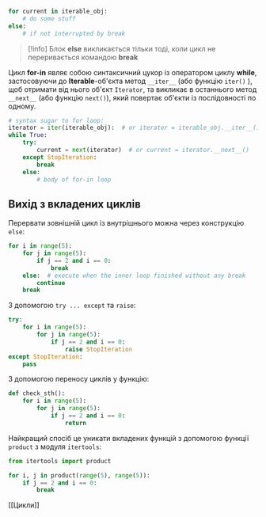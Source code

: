 ```python
for current in iterable_obj:
	# do some stuff
else:
	# if not interrupted by break
```

>[!info] Блок **else** викликається тільки тоді, коли цикл не переривається командою **break**

Цикл **for-in** являє собою синтаксичний цукор із оператором циклу **while**, застосовуючи до **Iterable**-об'єкта метод `__iter__` (або функцію `iter()` ), щоб отримати від нього об'єкт `Iterator`, та  викликає в останнього метод `__next__` (або функцію `next()`), який повертає об'єкти із послідовності по одному.
```python
# syntax sugar to for loop:
iterator = iter(iterable_obj):  # or iterator = iterable_obj.__iter__()
while True:
    try:
        current = next(iterator)  # or current = iterator.__next__()
    except StopIteration:
        break
    else:
	    # body of for-in loop
```

## Вихід з вкладених циклів
Перервати зовнішній цикл із внутрішнього можна через конструкцію `else`:
```python
for i in range(5):
	for j in range(5):
		if j == 2 and i == 0:
			break
	else:  # execute when the inner loop finished without any break
		continue
	break
```

З допомогою `try ... except` та `raise`:
```python
try:
	for i in range(5):
		for j in range(5):
			if j == 2 and i == 0:
				raise StopIteration
except StopIteration:
	pass
```

З допомогою переносу циклів у функцію:
```python
def check_sth():
	for i in range(5):
		for j in range(5):
			if j == 2 and i == 0:
				return
```

Найкращий спосіб це уникати вкладених функцій з допомогою функції `product` з модуля `itertools`:
```python
from itertools import product

for i, j in product(range(5), range(5)):
	if j == 2 and i == 0:
		break
```

[[Цикли]]